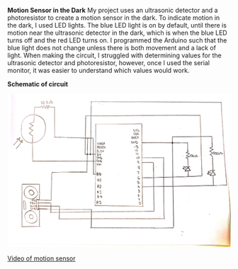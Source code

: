 **Motion Sensor in the Dark**
My project uses an ultrasonic detector and a photoresistor to create a motion sensor in the dark. To indicate motion in the dark, I used LED lights. The blue LED light is on by default, until there is motion near the ultrasonic detector in the dark, which is when the blue LED turns off and the red LED turns on. I programmed the Arduino such that the blue light does not change unless there is both movement and a lack of light. When making the circuit, I struggled with determining values for the ultrasonic detector and photoresistor, however, once I used the serial monitor, it was easier to understand which values would work. 

**Schematic of circuit**

![](schematicMotionSensor.jpg)

[Video of motion sensor](https://vimeo.com/390540446)
